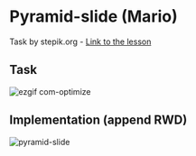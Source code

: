 # Pyramid-slide (Mario)
Task by stepik.org - [Link to the lesson](https://stepik.org/lesson/50578/step/2?course=Introduction-to-JavaScript-and-React&unit=28948)
## Task 
![ezgif com-optimize](https://user-images.githubusercontent.com/16884864/31291914-afda81de-aad1-11e7-8de0-ae6f6fa53c4f.gif)
## Implementation (append RWD)
![pyramid-slide](https://user-images.githubusercontent.com/16884864/31291739-0e59af4c-aad1-11e7-87b1-78eba8e47684.gif)
